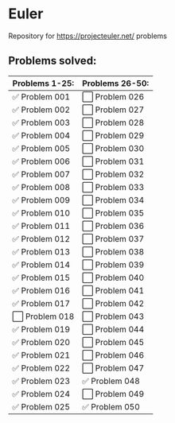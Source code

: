 # Euler
Repository for https://projecteuler.net/ problems


## Problems solved:

| Problems 1-25: | Problems 26-50: |
| --- | --- |
| :white_check_mark: Problem 001 | :white_large_square: Problem 026 |
| :white_check_mark: Problem 002 | :white_large_square: Problem 027 |
| :white_check_mark: Problem 003 | :white_large_square: Problem 028 |
| :white_check_mark: Problem 004 | :white_large_square: Problem 029 |
| :white_check_mark: Problem 005 | :white_large_square: Problem 030 |
| :white_check_mark: Problem 006 | :white_large_square: Problem 031 |
| :white_check_mark: Problem 007 | :white_large_square: Problem 032 |
| :white_check_mark: Problem 008 | :white_large_square: Problem 033 |
| :white_check_mark: Problem 009 | :white_large_square: Problem 034 |
| :white_check_mark: Problem 010 | :white_large_square: Problem 035 |
| :white_check_mark: Problem 011 | :white_large_square: Problem 036 |
| :white_check_mark: Problem 012 | :white_large_square: Problem 037 |
| :white_check_mark: Problem 013 | :white_large_square: Problem 038 |
| :white_check_mark: Problem 014 | :white_large_square: Problem 039 |
| :white_check_mark: Problem 015 | :white_large_square: Problem 040 |
| :white_check_mark: Problem 016 | :white_large_square: Problem 041 |
| :white_check_mark: Problem 017 | :white_large_square: Problem 042 |
| :white_large_square: Problem 018 | :white_large_square: Problem 043 |
| :white_check_mark: Problem 019 | :white_large_square: Problem 044 |
| :white_check_mark: Problem 020 | :white_large_square: Problem 045 |
| :white_check_mark: Problem 021 | :white_large_square: Problem 046 |
| :white_check_mark: Problem 022 | :white_large_square: Problem 047 |
| :white_check_mark: Problem 023 | :white_check_mark: Problem 048 |
| :white_check_mark: Problem 024 | :white_large_square: Problem 049 |
| :white_check_mark: Problem 025 | :white_check_mark: Problem 050 |
